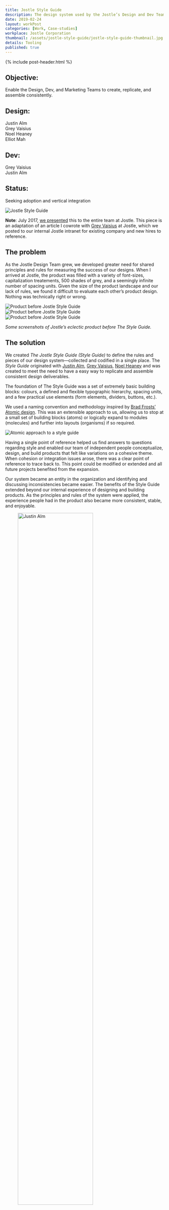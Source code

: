 ```yaml
---
title: Jostle Style Guide
description: The design system used by the Jostle’s Design and Dev Teams.
date: 2019-02-24
layout: workPost
categories: [Work, Case-studies]
workplace: Jostle Corporation
thumbnail: /assets/jostle-style-guide/jostle-style-guide-thumbnail.jpg
details: Tooling
published: true
---
```

<div class="mw-1024  u-mar-auto  u-mar-b05">
    {% include post-header.html %}
    <div class="project-metadata  u-mar-auto  u-mar-t05  u-mar-b00">
        <div class="objective">
            <h2 class="as-h5  u-noMargin  u-mar-b01"><strong>Objective</strong>:</h2>
            <p class="u-noMargin  u-mar-b02">Enable the Design, Dev, and Marketing Teams to create, replicate, and assemble consistently.</p>
        </div>
        <div>
            <h2 class="as-h5  u-noMargin  u-mar-b01"><strong>Design</strong>:</h2>
            <p class="u-noMargin  u-mar-b02">Justin Alm<br>Grey Vaisius<br>Noel Heaney<br>Elliot Mah</p>
        </div>
        <div>
            <h2 class="as-h5  u-noMargin  u-mar-b01"><strong>Dev</strong>:</h2>
            <p class="u-noMargin  u-mar-b02">Grey Vaisius<br>Justin Alm</p>
        </div>
        <div>
            <h2 class="as-h5  u-noMargin  u-mar-b01"><strong>Status</strong>:</h2>
            <p class="u-noMargin  u-mar-b02">Seeking adoption and vertical integration</p>
        </div>
    </div>
</div>

<div class="mw-1024  u-mar-auto  u-mar-b05">
    <img style="max-width: 1556px;" src="/assets/jostle-style-guide/jostle-style-guide-hero.jpg" alt="Jostle Style Guide">
</div>

<div class="mw-700  u-mar-auto  u-mar-b05  u-pad01  u-pad-r04  u-pad-l04  u-rounded-corners  c-grey04  bgc-grey01" style="box-sizing: border-box;">
    <p><strong>Note</strong>: July 2017, <a href="/assets/jostle-style-guide/jostle-style-guide.pdf" title="Jostle Style Guide presentation slides">we presented</a> this to the entire team at Jostle. This piece is an adaptation of an article I cowrote with <a href="http://greyvy.com/" title="Grey Vaisius Website">Grey Vaisius</a> at Jostle, which we posted to our internal Jostle intranet for existing company and new hires to reference.</p>
</div>

<div class="mw-700  u-mar-auto  u-mar-b05">
    <h2>The problem</h2>
    <p>As the Jostle Design Team grew, we developed greater need for shared principles and rules for measuring the success of our designs. When I arrived at Jostle, the product was filled with a variety of font-sizes, capitalization treatements, 500 shades of grey, and a seemingly infinite number of spacing units. Given the size of the product landscape and our lack of rules, we found it difficult to evaluate each other’s product design. Nothing was technically right or wrong.</p>
    <div class="Grid  Grid--withGutters  u-textAlign-center">
        <div class="Grid-cell  u-size1of3">
            <img class="u-rounded-corners  u-border-shadow" src="/assets/jostle-style-guide/before-guide-1.jpg" alt="Product before Jostle Style Guide">
        </div>
        <div class="Grid-cell  u-size1of3">
            <img class="u-rounded-corners  u-border-shadow" src="/assets/jostle-style-guide/before-guide-2.jpg" alt="Product before Jostle Style Guide">
        </div>
        <div class="Grid-cell  u-size1of3">
            <img class="u-rounded-corners  u-border-shadow" src="/assets/jostle-style-guide/before-guide-3.jpg" alt="Product before Jostle Style Guide">
        </div>
        <div class="Grid-cell">
            <p class="bp1-u-textAlign-center  as-h5  c-grey03  u-mar-t00  u-mar-b00  grid-caption"><em>Some screenshots of Jostle’s eclectic product before The Style Guide.</em></p>
        </div>
    </div>
</div>

<div class="mw-700  u-mar-auto  u-mar-b05">
    <h2>The solution</h2>
    <p>We created <em>The Jostle Style Guide (Style Guide)</em> to define the rules and pieces of our design system—collected and codified in a single place. The <em>Style Guide</em> originated with <a href="/">Justin Alm</a>, <a href="http://greyvy.com/">Grey Vaisius</a>, <a href="https://www.linkedin.com/in/nheaney">Noel Heaney</a> and was created to meet the need to have a easy way to replicate and assemble consistent design deliverables.</p>
    <p>The foundation of The Style Guide was a set of extremely basic building blocks: colours, a defined and flexible typographic hierarchy, spacing units, and a few practical use elements (form elements, dividers, buttons, etc.).</p>
    <p>We used a naming convention and methodology inspired by <a href="http://bradfrost.com/blog/post/atomic-web-design/">Brad Frosts’ Atomic design</a>. This was an extensible approach to us, allowing us to stop at a small set of building blocks (atoms) or logically expand to modules (molecules) and further into layouts (organisms) if so required.</p>
    <img class="u-mar-t02  u-mar-b03" src="/assets/jostle-style-guide/atomic.svg" alt="Atomic approach to a style guide">
    <p>Having a single point of reference helped us find answers to questions regarding style and enabled our team of independent people conceptualize, design, and build products that felt like variations on a cohesive theme. When cohesion or integration issues arose, there was a clear point of reference to trace back to. This point could be modified or extended and all future projects benefited from the expansion.</p>
    <p>Our system became an entity in the organization and identifying and discussing inconsistencies became easier. The benefits of the Style Guide extended beyond our internal experience of designing and building products. As the principles and rules of the system were applied, the experience people had in the product also became more consistent, stable, and enjoyable.</p>
</div>

<div class="mw-700  u-mar-auto  u-mar-b03">
    <div class="Grid  Grid--withGutters  u-textAlign-center">
        <div class="Grid-cell  u-size1of3">
            <figure class="u-mar-b00">
                <img class="u-round" style="width:75%;" src="/assets/jostle-style-guide/justin-alm.jpg" alt="Justin Alm">
                <figcaption class="u-textAlign-center  u-mar-b02">Justin Alm</figcaption>
            </figure>
        </div>
        <div class="Grid-cell  u-size1of3">
            <figure class="u-mar-b00">
                <img class="u-round" style="width:75%;" src="/assets/jostle-style-guide/grey-vaisius.jpg" alt="Grey Vaisius">
                <figcaption class="u-textAlign-center  u-mar-b02">Grey Vaisius</figcaption>
            </figure>
        </div>
        <div class="Grid-cell  u-size1of3">
            <figure class="u-mar-b00">
                <img class="u-round" style="width:75%;" src="/assets/jostle-style-guide/noel-heaney.jpg" alt="Noel Heaney">
                <figcaption class="u-textAlign-center">Noel Heaney</figcaption>
            </figure>
        </div>
    </div>
</div>

<div class="mw-700  u-mar-auto  u-mar-b05">
    <p><strong>Colour</strong><br>We primarily used 5 colours. These colours were pulled from the Jostle logo. We also had 5 shades of grey.</p>
    <img class="u-mar-t03  u-mar-b05" src="/assets/jostle-style-guide/colours-extended.jpg" alt="Jostle Colours">
    <p>As our brand and identity evolved, we extended our colours to enable more expression in blog images, online ads, and gated pieces of content. We considered it best practice to constrain new designs to the primary colour palette and we tried to use the extended palette only when needed. Although we initially extended the colours for use on the marketing website, we found these darker hues to be useful in product design as well.</p>
    <figure class="u-textAlign-center  u-pad-t03  u-mar-b05">
        <img class="u-rounded-corners  u-border-shadow" style="max-width: 700px;" src="/assets/jostle-style-guide/application-jostle-extended-colours.jpg" alt="Extended palette used in our marketing collateral">
        <figcaption>Extended palette applied to marketing collateral.</figcaption>
    </figure>
    <p>We used our of greys to bring focus within a Primary View. In the product, the view hierarchy moved from left to right and dark to light. That said, we did run into instances when we had to break our rule of “dark-to-light” in order to maintain contrast within a view. That was especially true when our customer’s brand was applied to the product. At that point, we did our best to constrain the application of colour but it was up to the customer to make the best of the tooling we offered.</p>
    <img class="u-rounded-corners  u-border-shadow  u-mar-t03  u-mar-b03" src="/assets/jostle-style-guide/application-jostle-greys.jpg" alt="Greys applied to application to bring hierarchy">
    <p><strong>Typography</strong><br>Across our product and marketing materials, we used <a href="https://fonts.google.com/specimen/Open+Sans">Open Sans</a> by Steve Matteson. Open Sans is optimized for print, web, and mobile interfaces, and has excellent legibility characteristics in its letterforms. We used the Regular (400), Regular Italic (400), Bold (700), and Bold Italic (700) weights in Jostle’s UI.</p>
    <p>Most type within the UI was set at a font size of 14px with a line-height of 1.6. That font size struck a balance between legibility and efficient use of screen real estate. For longform reading, such as chat Timelines or the body of an Article, Event, or Classified, we used a 16px font size to improve the reading experience. Links were blue and underlined. When you hovered over a link, the underline was removed. We used pixels because it translated easiest into our design software. When it came time to vertically integrate sizes into the product, we would transpose values from px to em or rem.</p>
    <p>Generally speaking, we used larger or bolder sized type to indicate a new section of content or controls. For example, the font size for a title of a form was styled larger than the font size of an input label. The largest type in our application was 32px and the smallest was 12px. By default, headers were regular weight but could be bold.</p>
    <img class="u-mar-t03  u-mar-b03" src="/assets/jostle-style-guide/typography.jpg" alt="Typography">
    <p><strong>Spacing units</strong><br>We used larger spacing units to delineate sections of content or controls. Smaller spacing units were used to space elements that made up a section of content or cluster of controls. For example, the padding for the container of a view was often larger than the margins between an input and label. To keep consistent padding and margins on elements throughout the application, we used spacing units divisible by 8 (i.e. 8px, 16px, 24px, 32px, and 40px). This helped us maintain consistent vertical and horizontal rhythm throughout all of the components that made up the UI.</p>
    <img class="u-mar-t03  u-mar-b03" src="/assets/jostle-style-guide/spacing-units.jpg" alt="Spacing Units">
    <p><strong>Borders</strong><br>We considered it best practice to build hierarchy within a view <em>without borders</em> but if you required another element to delineate a block of content or set of actions, they could be used. Most of our borders had a border-width of 1px. Our Fat-light border was 5px wide and was used sparingly.</p>
    <img class="u-mar-t03  u-mar-b03" src="/assets/jostle-style-guide/borders.jpg" alt="Borders">
    <p>Below you can see an application of border styles. From left-to-right, through sub-sections within a Primary View, lighter and darker shades of grey are applied to fills and borders to support hierarchy and indicate related groups of content.</p>
    <img class="u-mar-t03  u-mar-b03  u-rounded-corners  u-border-shadow" src="/assets/jostle-style-guide/application-jostle-borders.jpg" alt="Applying borders in the product">
    <p><strong>Buttons</strong><br>We had 3 classes of buttons: Neutral, Destructive, and Confirm. Each class of button could be disabled. The hover and active states for each class stepped 1 colour darker in the palette. For focus states, we applied a 2px border using the darker hue in the pallet. All buttons had a border-radius of 4px.</p>
    <img class="u-mar-t03  u-mar-b03" src="/assets/jostle-style-guide/button-states.jpg" alt="Button states">
    <p>The size of buttons and input elements was determined by the font-size, line-height, and padding of text within the button. For most of our buttons we used “font-size: 14px/1.6; font-weight: 700; padding: 8px 16px;”.</p>
    <p class="u-textAlign-center"><img class="u-mar-t03  u-mar-b03" style="max-width: 417px;" src="/assets/jostle-style-guide/relative-button-sizing.jpg" alt="Relative button sizing"></p>
    <p><strong>Inputs</strong><br>All inputs had a solid, 1px, grey02(#ccc) border and their corners were rounded with a border-radius of 4px. We labelled all of our inputs top-left using a bold 14px font. Placeholder text was for directing the user by example and was coloured grey03 (#9ba3a5). Some data required a character limit so a counter was placed above the top-right corner of the input. The input’s focus state had a blue 2px border. The input’s disabled state had a light-grey background and the CSS property “cursor: not-allowed“.</p>
    <img class="u-mar-b03  u-mar-t03" src="/assets/jostle-style-guide/inputs.jpg" alt="Inputs and states">
    <p><strong>Relative sizing</strong><br>Inputs were also proportionally sized by the font-size and padding within the input. We also used “font-size 14px/1.6; padding 8px 16px;” for inputs.</p>
    <p class="u-textAlign-center"><img class="u-pad-t03  u-mar-b03" style="max-width: 559px;" src="/assets/jostle-style-guide/inputs-spacing-diagram.jpg" alt="Inputs">
    <p><strong>Icons</strong><br>When I started at Jostle, there was a broad range of icon styles, varying in size, fill, and stroke. Icons had the same problem of randomness that colours and font-sizing had. They contributed to a feeling of disconnection, weakness, untrustworthiness throughout the product.</p>
    <p>Grey Vaisius lead the initial push on improving our icon set, redrawing the majority of the existing icons in the application. He established the size and general art direction for the set. Over the years, I contributed to the set, adding several icons for new features and tweaking other icons to maintain consistent optics across the set.</p>
    <p>General constraints for drawing icons were:</p>
    <ul>
    <li>Use square corners and stroke terminals.</li>
    <li>Draw within a 17px x 17px frame.</li>
    <li>Horizontally and vertically centre art within a 40px x 40px container to provide adequate affordance.</li>
    </ul>
    <img class="u-pad-t03  u-mar-b03" src="/assets/jostle-style-guide/jostle-icons.jpg" alt="Jostle icons">

<div class="mw-700  u-mar-auto  u-mar-b05">
    <p><strong>No components</strong><br>You may be wondering, why we stopped describing things at the atomic level. The Design Team discussed the pros and cons of building an “atomic style guide” or fully detailing the components we used throughout the application. After several rounds of debate, we agreed not to take on that task of further detailing UI patterns for the following reasons:</p>
    <ul>
    <li>Having a detailed component based library like Bootstrap, Foundation, or Pure CSS, didn’t guarantee a polished user experience.</li>
    <li>Too much detail was required to describe molecular structures that comprise common views. Agreeing on this detail would have slowed down the design and development process and wouldn’t have provided the same return on investment the atomic styles offered.</li>
    <li><em>The Style Guide</em> offered us a system for design because it was not fully integrated into the product—meaning the more detail we added, the higher the likelihood the guide would have become outdated or required maintenance. Again, resulting in diminishing returns.</li>
    <li>Designers and Developers needed to work together to define components to ensure there was adoption, effective implementation, and a shared need for maintenance.</li>
    </ul>
    <p class="u-mar-b05"><strong>Shared tools</strong><br>The Style Guide existed as a shared library among our Design Team in Figma. We also built a Jekyll website and deployed it to style.jostle.us. Unfortunately, that site was only accessible via Jostle’s VPN. I’ve got a fork of this project on <a href="https://github.com/justinalm/jostle-styleguide">my personal Github</a>. That online resource was an invaluable asset for both our Design and Dev Teams. That HTML and CSS made our design system “real” as it shared the same material as our product. We used git for version control and collaborated on the project over Jostle’s Gitlabs.</p>
    <div class="Grid  Grid--withGutters  u-textAlign-center">
        <div class="Grid-cell  u-size1of2">
            <img class="u-rounded-corners  u-border-shadow" src="/assets/jostle-style-guide/figma.jpg" alt="Our shared Design Team Figma Library">
            <p class="u-textAlign-center  c-grey03  u-mar-b00" style="font-size: 16px;"><em>Figma</em></p>
        </div>
        <div class="Grid-cell  u-size1of2">
            <img class="u-rounded-corners  u-border-shadow" src="/assets/jostle-style-guide/jekyll-build.jpg" alt="Jekyll .scss">
            <p class="u-textAlign-center  c-grey03  u-mar-b00" style="font-size: 16px;"><em>Jekyll</em></p>
        </div>
        <div class="Grid-cell  u-size1of2">
            <img class="u-rounded-corners  u-border-shadow" src="/assets/jostle-style-guide/git-labs.jpg" alt="Style Guide repo on Jostle’s Gitlabs">
            <p class="u-textAlign-center  c-grey03  u-mar-b00" style="font-size: 16px;"><em>Gitlabs</em></p>
        </div>
        <div class="Grid-cell  u-size1of2">
            <img class="u-rounded-corners  u-border-shadow" src="/assets/jostle-style-guide/jekyll-site.jpg" alt="Jekyll website">
            <p class="u-textAlign-center  c-grey03  u-mar-b00" style="font-size: 16px;"><em>style.jostle.us</em></p>
        </div>
    </div>
</div>

<div class="mw-700  u-mar-auto  u-mar-b05">
    <h2><a id="downsides"></a>Reflection</h2>
    <p>Jostle’s Design Team used the Style Guide to great effect and it’s proved to be very useful when designers joined our team. It empowered designers to:</p>
    <ul>
        <li>Make more impactful decisions faster</li>
        <li>Work independently was the number of projects increased</li>
        <li>Achieve a higher level of consistency</li>
        <li>Reduce complexity for our end users</li>
    </ul>
    <figure class="u-textAlign-center  u-mar-t05  u-mar-b05">
        <img style="max-width: 700px;" class="u-rounded-corners  u-border-shadow" src="/assets/jostle-style-guide/jostle-complexity.jpg" alt="Jostle Complexity">
        <figcaption>Evidence of Jostle’s complexity increasing in Figma.</figcaption>
    </figure>
    <p>withthout total vertical integration, tracking changes from the Style Guide to all of the instances where styles were implemented, made for a less than perfect outcome. There were many ways to try and deal with that problem but everyone was always balancing cost vs benefit on the production pipeline.</p>
    <p>Since our Style Guide wasn’t totally integrated into the development process, it required our UI Developers and QA Teams to know and understand font-sizes, spacing units, colours, and rules for form controls.</p>
    <p>Ironically, abstracting all of that detailed information into more human language <em>was the value proposition</em> of the Style Guide. That shared ‘human’ language didn’t steep throughout the organization but slowly made things better. Jostle is still trying to solve the problem of lack of adoption throughout the Dev Team. Most likely, that will be solved with a few champions setting a standard of use moving forward and integrating the <em>Style Guide</em> into the dev environment.</p>
    <p>Jostle applied a lean development philosophy. The Style Guide wasn’t created to go back and fix everything that was stylistically flawed. Instead, it was to be used moving forward, on all the product we were planning to ship. Although the full impact of <em>The Style Guide</em> wasn’t realized during my time at Jostle, it brought immediate benefits to the Design Team. We were able to move forward in a unified voice—communicating a shared vision for the product together.</p>
    <h2><a id="response"></a>Response</h2>
    <blockquote class="as-h4  c-grey03  u-pad-l03  u-noMargin  u-mar-b05" style="border-left: 4px solid #eceff1;"><em>In my 15+ years in software development, a designer has never explained to this level what the style of the product should be. For a person that cares about design and consistency (but does not have your expertise) this is really huge. Thanks so much.</em><br><span class="as-h6"><strong>Darren John, Test Team Lead at Jostle</strong></span></blockquote>
</div>